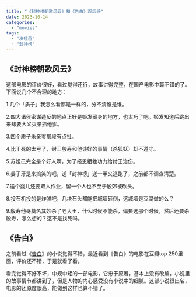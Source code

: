 ```yaml
---
title: "《封神榜朝歌风云》和《告白》观后感"
date: 2023-10-14
categories: 
  - "movies"
tags: 
  - "凑佳苗"
  - "封神榜"
---
```


## 《封神榜朝歌风云》

这部电影的评价很好，看过觉得还行，故事讲得完整，在国产电影中算不错的了。下面说几个不合理的地方：

1.几个「质子」我怎么看都是一样的，分不清谁是谁。

2.四大诸侯密谋造反的地点正好是姬发藏身的地方，也太巧了吧。姬发知道后跳出来却要大义灭亲抓他爹。

3.四个质子杀亲爹那段有点扯。

4.比干死的太亏了，纣王殷寿和他谈好的事情（杀狐妖）却不遵守。

5.苏妲己完全是个好人啊，为了报恩牺牲功力给纣王治伤。

6.姜子牙是来搞笑的吧，送「封神榜」送一半又逃跑了，之前都不调查清楚。

7.送个婴儿还要双人作业，留一个人也不至于殷郊被砍头。

8.投石机投的是炸弹吧，几块石头都能把城墙砸倒，这城墙是豆腐做的么？

9.殷寿他哥莫名其妙杀了老大王，什么时候不能杀，偏要选那个时候，然后还要杀殷寿，怎么想的？这不是找死吗。

## 《告白》

之前看过《[告白](https://www.jfsay.com/archives/2246.html)》的小说觉得不错，最近看到《告白》的电影在豆瓣top 250里面，评价还不错，于是就看了看。

看完觉得不好不坏，中规中矩的一部电影，它忠于原著，基本上没有改编，小说里的故事情节都讲到了，但是人物的内心感受没有小说中的细腻。这部小说很出名，电影的还原度很高，能做到这样也算不错了。
